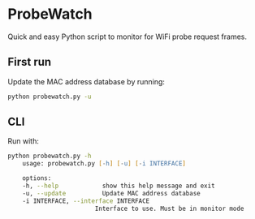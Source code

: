 # ProbeWatch

Quick and easy Python script to monitor for WiFi probe request frames.

## First run
Update the MAC address database by running:
```zsh
python probewatch.py -u
```

## CLI
Run with:
```zsh
python probewatch.py -h
	usage: probewatch.py [-h] [-u] [-i INTERFACE]

	options:
  	-h, --help            show this help message and exit
  	-u, --update          Update MAC address database
  	-i INTERFACE, --interface INTERFACE
                        Interface to use. Must be in monitor mode

```
